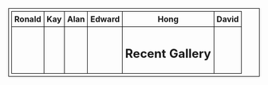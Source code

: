<!DOCTYPE html>
<html>
<head>
<script src="https://ajax.googleapis.com/ajax/libs/jquery/1.11.1/jquery.min.js"></script>
<script src="https://apis.google.com/js/api.js"></script>
<!-- Global site tag (gtag.js) - Google Analytics -->
<script async src="https://www.googletagmanager.com/gtag/js?id=UA-137428551-1"></script>
<script>
  window.dataLayer = window.dataLayer || [];
  function gtag(){dataLayer.push(arguments);}
  gtag('js', new Date());

  gtag('config', 'UA-137428551-1');

</script>
<script type="text/javascript">
var queryString = window.location.search.slice(1);
if (queryString){
qString = queryString.split('q=')[1].split('&')[0];
alert(qString);

}

</script>
<script src="scripts_david.js"></script>
<script src="scripts_hong.js"></script>
<script src="scripts_kay.js"></script>
<link rel='stylesheet prefetch' href='https://maxcdn.bootstrapcdn.com/font-awesome/4.6.3/css/font-awesome.min.css'>
<script src="scripts_alan.js"></script>
<link rel="stylesheet" type="text/css" href="css_alan.css">
<script src="scripts_ronald.js"></script>
<style>
table {
    table-layout : fixed;
	width: 100%;
}
table, th, td {
  border: 1px solid black;

  border-collapse: collapse;
  padding: 5px;
}
td {
vertical-align: top;

}
</style>
</head>

<body>
<table>
<tr>
<th>Ronald</th>
<th>Kay</th>
<th>Alan</th>
<th>Edward</th>
<th>Hong</th>
<th>David</th>
</tr>
<tr>
<td><div id="Ronald"></div>
</td>
<td><div id="Kay"></div>
</td>
<td><div id="Alan"></div>
</td>
<td><div id="Edward"></div>
</td>
<td><div id="Hong"><h2>Recent Gallery</h2><div id="flickr"/></div>
</td>
<td><div id="david"></div>
</td>


</tr>

</table>
  
    
</body>



</html>
